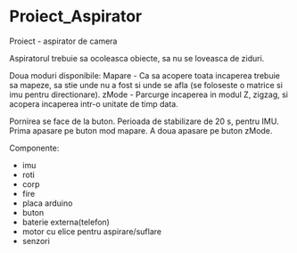 # Proiect_Aspirator

Proiect - aspirator de camera

Aspiratorul trebuie sa ocoleasca obiecte, sa nu se loveasca de ziduri.

Doua moduri disponibile:
Mapare - Ca sa acopere toata incaperea trebuie sa mapeze, sa stie unde nu a fost si unde se afla (se foloseste o matrice si imu pentru directionare).
zMode - Parcurge incaperea in modul Z, zigzag, si acopera incaperea intr-o unitate de timp data.

Pornirea se face de la buton.
Perioada de stabilizare de 20 s, pentru IMU.
Prima apasare pe buton mod mapare.
A doua apasare pe buton zMode.

Componente:
- imu
- roti
- corp
- fire
- placa arduino
- buton
- baterie externa(telefon)
- motor cu elice pentru aspirare/suflare
- senzori




